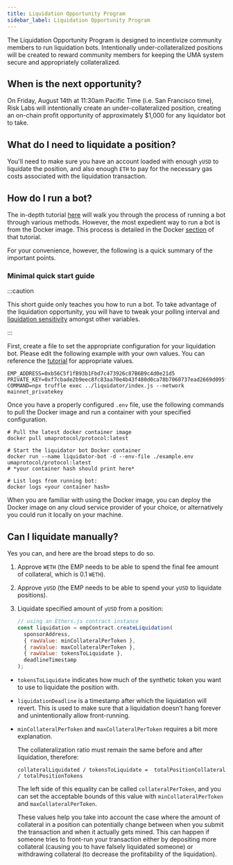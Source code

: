 ```yaml
---
title: Liquidation Opportunity Program
sidebar_label: Liquidation Opportunity Program
---
```


The Liquidation Opportunity Program is designed to incentivize community members
to run liquidation bots. Intentionally under-collateralized positions will be
created to reward community members for keeping the UMA system secure and
appropriately collateralized.

## When is the next opportunity?

On Friday, August 14th at 11:30am Pacific Time (i.e. San Francisco time), Risk Labs will intentionally create an under-collateralized
position, creating an on-chain profit opportunity of approximately \$1,000 for
any liquidator bot to take.

## What do I need to liquidate a position?

You'll need to make sure you have an account loaded with enough `yUSD` to
liquidate the position, and also enough `ETH` to pay for the necessary gas costs
associated with the liquidation transaction.

## How do I run a bot?

The in-depth tutorial [here](tutorials/bots.md) will walk you through the
process of running a bot through various methods. However, the most expedient
way to run a bot is from the Docker image. This process is detailed in the
Docker [section](tutorials/bots.md#running-the-bots-locally-with-docker) of that
tutorial.

For your convenience, however, the following is a quick summary of the important
points.

### Minimal quick start guide

:::caution

This short guide only teaches you how to run a bot. To take advantage of the
liquidation opportunity, you will have to tweak your polling interval and
[liquidation sensitivity](tutorials/bots.md#specifying-liquidation-sensitivity-parameters)
amongst other variables.

:::

First, create a file to set the appropriate configuration for your liquidation
bot. Please edit the following example with your own values. You can reference
the [tutorial](tutorials/bots.md) for appropriate values.

```shell title="example.env"
EMP_ADDRESS=0xb56C5f1fB93b1Fbd7c473926c87B6B9c4d0e21d5
PRIVATE_KEY=0xf7cbade2b9eec8fc83aa70e4b43f480d0ca78b7060737ead2669d095f2035322
COMMAND=npx truffle exec ../liquidator/index.js --network mainnet_privatekey
```

Once you have a properly configured `.env` file, use the following commands to
pull the Docker image and run a container with your specified configuration.

```shell
# Pull the latest docker container image
docker pull umaprotocol/protocol:latest

# Start the liquidator bot Docker container
docker run --name liquidator-bot -d --env-file ./example.env umaprotocol/protocol:latest
# *your container hash should print here*

# List logs from running bot:
docker logs <your container hash>
```

When you are familiar with using the Docker image, you can deploy the Docker
image on any cloud service provider of your choice, or alternatively you could
run it locally on your machine.

## Can I liquidate manually?

Yes you can, and here are the broad steps to do so.

1. Approve `WETH` (the EMP needs to be able to spend the final fee amount of
   collateral, which is 0.1 `WETH`).
2. Approve `yUSD` (the EMP needs to be able to spend your `yUSD` to liquidate
   positions).
3. Liquidate specified amount of `yUSD` from a position:

   ```js
   // using an Ethers.js contract instance
   const liquidation = empContract.createLiquidation(
     sponsorAddress,
     { rawValue: minCollateralPerToken },
     { rawValue: maxCollateralPerToken },
     { rawValue: tokensToLiquidate },
     deadlineTimestamp
   );
   ```

- `tokensToLiquidate` indicates how much of the synthetic token you want to use
  to liquidate the position with.

- `liquidationDeadline` is a timestamp after which the liquidation will revert.
  This is used to make sure that a liquidation doesn’t hang forever and
  unintentionally allow front-running.

- `minCollateralPerToken` and `maxCollateralPerToken` requires a bit more
  explanation.

  The collateralization ratio must remain the same before and after liquidation,
  therefore:

  ```
  collateralLiquidated / tokensToLiquidate =  totalPositionCollateral / totalPositionTokens
  ```

  The left side of this equality can be called `collateralPerToken`, and you can
  set the acceptable bounds of this value with `minCollateralPerToken` and
  `maxCollateralPerToken`.

  These values help you take into account the case where the amount of
  collateral in a position can potentially change between when you submit the
  transaction and when it actually gets mined. This can happen if someone tries
  to front-run your transaction either by depositing more collateral (causing
  you to have falsely liquidated someone) or withdrawing collateral (to decrease
  the profitability of the liquidation).
